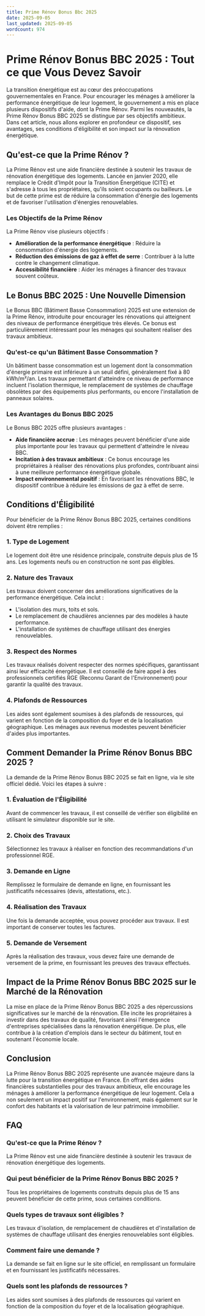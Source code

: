 ```yaml
---
title: Prime Rénov Bonus Bbc 2025
date: 2025-09-05
last_updated: 2025-09-05
wordcount: 974
---
```


# Prime Rénov Bonus BBC 2025 : Tout ce que Vous Devez Savoir

La transition énergétique est au cœur des préoccupations gouvernementales en France. Pour encourager les ménages à améliorer la performance énergétique de leur logement, le gouvernement a mis en place plusieurs dispositifs d'aide, dont la Prime Rénov. Parmi les nouveautés, la Prime Rénov Bonus BBC 2025 se distingue par ses objectifs ambitieux. Dans cet article, nous allons explorer en profondeur ce dispositif, ses avantages, ses conditions d'éligibilité et son impact sur la rénovation énergétique.

## Qu'est-ce que la Prime Rénov ?

La Prime Rénov est une aide financière destinée à soutenir les travaux de rénovation énergétique des logements. Lancée en janvier 2020, elle remplace le Crédit d'Impôt pour la Transition Énergétique (CITE) et s'adresse à tous les propriétaires, qu'ils soient occupants ou bailleurs. Le but de cette prime est de réduire la consommation d'énergie des logements et de favoriser l'utilisation d'énergies renouvelables.

### Les Objectifs de la Prime Rénov

La Prime Rénov vise plusieurs objectifs :

- **Amélioration de la performance énergétique** : Réduire la consommation d'énergie des logements.
- **Réduction des émissions de gaz à effet de serre** : Contribuer à la lutte contre le changement climatique.
- **Accessibilité financière** : Aider les ménages à financer des travaux souvent coûteux.

## Le Bonus BBC 2025 : Une Nouvelle Dimension

Le Bonus BBC (Bâtiment Basse Consommation) 2025 est une extension de la Prime Rénov, introduite pour encourager les rénovations qui atteignent des niveaux de performance énergétique très élevés. Ce bonus est particulièrement intéressant pour les ménages qui souhaitent réaliser des travaux ambitieux.

### Qu'est-ce qu'un Bâtiment Basse Consommation ?

Un bâtiment basse consommation est un logement dont la consommation d'énergie primaire est inférieure à un seuil défini, généralement fixé à 80 kWh/m²/an. Les travaux permettant d'atteindre ce niveau de performance incluent l'isolation thermique, le remplacement de systèmes de chauffage obsolètes par des équipements plus performants, ou encore l'installation de panneaux solaires.

### Les Avantages du Bonus BBC 2025

Le Bonus BBC 2025 offre plusieurs avantages :

- **Aide financière accrue** : Les ménages peuvent bénéficier d'une aide plus importante pour les travaux qui permettent d'atteindre le niveau BBC.
- **Incitation à des travaux ambitieux** : Ce bonus encourage les propriétaires à réaliser des rénovations plus profondes, contribuant ainsi à une meilleure performance énergétique globale.
- **Impact environnemental positif** : En favorisant les rénovations BBC, le dispositif contribue à réduire les émissions de gaz à effet de serre.

## Conditions d'Éligibilité

Pour bénéficier de la Prime Rénov Bonus BBC 2025, certaines conditions doivent être remplies :

### 1. Type de Logement

Le logement doit être une résidence principale, construite depuis plus de 15 ans. Les logements neufs ou en construction ne sont pas éligibles.

### 2. Nature des Travaux

Les travaux doivent concerner des améliorations significatives de la performance énergétique. Cela inclut :

- L'isolation des murs, toits et sols.
- Le remplacement de chaudières anciennes par des modèles à haute performance.
- L'installation de systèmes de chauffage utilisant des énergies renouvelables.

### 3. Respect des Normes

Les travaux réalisés doivent respecter des normes spécifiques, garantissant ainsi leur efficacité énergétique. Il est conseillé de faire appel à des professionnels certifiés RGE (Reconnu Garant de l'Environnement) pour garantir la qualité des travaux.

### 4. Plafonds de Ressources

Les aides sont également soumises à des plafonds de ressources, qui varient en fonction de la composition du foyer et de la localisation géographique. Les ménages aux revenus modestes peuvent bénéficier d'aides plus importantes.

## Comment Demander la Prime Rénov Bonus BBC 2025 ?

La demande de la Prime Rénov Bonus BBC 2025 se fait en ligne, via le site officiel dédié. Voici les étapes à suivre :

### 1. Évaluation de l'Éligibilité

Avant de commencer les travaux, il est conseillé de vérifier son éligibilité en utilisant le simulateur disponible sur le site.

### 2. Choix des Travaux

Sélectionnez les travaux à réaliser en fonction des recommandations d'un professionnel RGE.

### 3. Demande en Ligne

Remplissez le formulaire de demande en ligne, en fournissant les justificatifs nécessaires (devis, attestations, etc.).

### 4. Réalisation des Travaux

Une fois la demande acceptée, vous pouvez procéder aux travaux. Il est important de conserver toutes les factures.

### 5. Demande de Versement

Après la réalisation des travaux, vous devez faire une demande de versement de la prime, en fournissant les preuves des travaux effectués.

## Impact de la Prime Rénov Bonus BBC 2025 sur le Marché de la Rénovation

La mise en place de la Prime Rénov Bonus BBC 2025 a des répercussions significatives sur le marché de la rénovation. Elle incite les propriétaires à investir dans des travaux de qualité, favorisant ainsi l'émergence d'entreprises spécialisées dans la rénovation énergétique. De plus, elle contribue à la création d'emplois dans le secteur du bâtiment, tout en soutenant l'économie locale.

## Conclusion

La Prime Rénov Bonus BBC 2025 représente une avancée majeure dans la lutte pour la transition énergétique en France. En offrant des aides financières substantielles pour des travaux ambitieux, elle encourage les ménages à améliorer la performance énergétique de leur logement. Cela a non seulement un impact positif sur l'environnement, mais également sur le confort des habitants et la valorisation de leur patrimoine immobilier.

## FAQ

### Qu'est-ce que la Prime Rénov ?

La Prime Rénov est une aide financière destinée à soutenir les travaux de rénovation énergétique des logements.

### Qui peut bénéficier de la Prime Rénov Bonus BBC 2025 ?

Tous les propriétaires de logements construits depuis plus de 15 ans peuvent bénéficier de cette prime, sous certaines conditions.

### Quels types de travaux sont éligibles ?

Les travaux d'isolation, de remplacement de chaudières et d'installation de systèmes de chauffage utilisant des énergies renouvelables sont éligibles.

### Comment faire une demande ?

La demande se fait en ligne sur le site officiel, en remplissant un formulaire et en fournissant les justificatifs nécessaires.

### Quels sont les plafonds de ressources ?

Les aides sont soumises à des plafonds de ressources qui varient en fonction de la composition du foyer et de la localisation géographique.